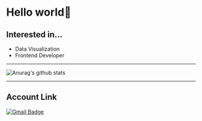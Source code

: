 # Hello world🌟
## Interested in...
- Data Visualization
- Frontend Developer
___
![Anurag's github stats](https://github-readme-stats.vercel.app/api?username=SonByungjin&show_icons=true&theme=cobalt)
___
## Account Link
[![Gmail Badge](https://img.shields.io/badge/Gmail-d14836?style=flat-square&logo=Gmail&logoColor=white&link=mailto:sgyos000@gmail.com)](mailto:sgyos000@gmail.com)
